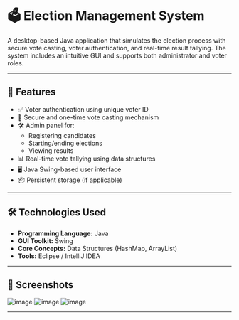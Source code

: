 # 🗳️ Election Management System

A desktop-based Java application that simulates the election process with secure vote casting, voter authentication, and real-time result tallying. The system includes an intuitive GUI and supports both administrator and voter roles.

---

## 🚀 Features

- ✅ Voter authentication using unique voter ID
- 🧾 Secure and one-time vote casting mechanism
- 🛠 Admin panel for:
  - Registering candidates
  - Starting/ending elections
  - Viewing results
- 📊 Real-time vote tallying using data structures
- 🖥️ Java Swing-based user interface
- 📦 Persistent storage (if applicable)

---

## 🛠️ Technologies Used

- **Programming Language:** Java  
- **GUI Toolkit:** Swing  
- **Core Concepts:** Data Structures (HashMap, ArrayList)  
- **Tools:** Eclipse / IntelliJ IDEA  

---

## 📸 Screenshots

![image](https://github.com/user-attachments/assets/1ad6a15a-2842-4334-949a-99c4a75d9005)
![image](https://github.com/user-attachments/assets/835064a6-56bc-4ef1-a310-56e22c1fe00f)
![image](https://github.com/user-attachments/assets/f653febc-484a-47f9-ad9c-05d5cddc3786)

---
